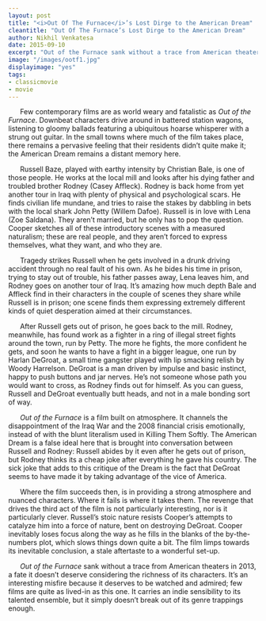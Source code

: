 ```yaml
---
layout: post
title: "<i>Out Of The Furnace</i>’s Lost Dirge to the American Dream"
cleantitle: "Out Of The Furnace’s Lost Dirge to the American Dream"
author: Nikhil Venkatesa
date: 2015-09-10
excerpt: "Out of the Furnace sank without a trace from American theaters in 2013, a fate it doesn’t deserve considering the richness of its characters."
image: "/images/ootf1.jpg"
displayimage: "yes"
tags: 
- classicmovie
- movie
---
```


&nbsp;&nbsp;&nbsp;&nbsp;&nbsp;&nbsp;Few contemporary films are as world weary and fatalistic as *Out of the Furnace*. Downbeat characters drive around in battered station wagons, listening to gloomy ballads featuring a ubiquitous hoarse whisperer with a strung out guitar. In the small towns where much of the film takes place, there remains a pervasive feeling that their residents didn’t quite make it; the American Dream remains a distant memory here. 

&nbsp;&nbsp;&nbsp;&nbsp;&nbsp;&nbsp;Russell Baze, played with earthy intensity by Christian Bale, is one of those people. He works at the local mill and looks after his dying father and troubled brother Rodney (Casey Affleck). Rodney is back home from yet another tour in Iraq with plenty of physical and psychological scars. He finds civilian life mundane, and tries to raise the stakes by dabbling in bets with the local shark John Petty (Willem Dafoe). Russell is in love with Lena (Zoe Saldana). They aren’t married, but he only has to pop the question. Cooper sketches all of these introductory scenes with a measured naturalism; these are real people, and they aren’t forced to express themselves, what they want, and who they are. 

&nbsp;&nbsp;&nbsp;&nbsp;&nbsp;&nbsp;Tragedy strikes Russell when he gets involved in a drunk driving accident through no real fault of his own. As he bides his time in prison, trying to stay out of trouble, his father passes away, Lena leaves him, and Rodney goes on another tour of Iraq. It’s amazing how much depth Bale and Affleck find in their characters in the couple of scenes they share while Russell is in prison; one scene finds them expressing extremely different kinds of quiet desperation aimed at their circumstances.

&nbsp;&nbsp;&nbsp;&nbsp;&nbsp;&nbsp;After Russell gets out of prison, he goes back to the mill. Rodney, meanwhile, has found work as a fighter in a ring of illegal street fights around the town, run by Petty. The more he fights, the more confident he gets, and soon he wants to have a fight in a bigger league, one run by Harlan DeGroat, a small time gangster played with lip smacking relish by Woody Harrelson. DeGroat is a man driven by impulse and basic instinct, happy to push buttons and jar nerves. He’s not someone whose path you would want to cross, as Rodney finds out for himself. As you can guess, Russell and DeGroat eventually butt heads, and not in a male bonding sort of way.

&nbsp;&nbsp;&nbsp;&nbsp;&nbsp;&nbsp;*Out of the Furnace* is a film built on atmosphere. It channels the disappointment of the Iraq War and the 2008 financial crisis emotionally, instead of with the blunt literalism used in Killing Them Softly. The American Dream is a false ideal here that is brought into conversation between Russell and Rodney: Russell abides by it even after he gets out of prison, but Rodney thinks its a cheap joke after everything he gave his country. The sick joke that adds to this critique of the Dream is the fact that DeGroat seems to have made it by taking advantage of the vice of America.

&nbsp;&nbsp;&nbsp;&nbsp;&nbsp;&nbsp;Where the film succeeds then, is in providing a strong atmosphere and nuanced characters. Where it fails is where it takes them. The revenge that drives the third act of the film is not particularly interesting, nor is it particularly clever. Russell’s stoic nature resists Cooper’s attempts to catalyze him into a force of nature, bent on destroying DeGroat. Cooper inevitably loses focus along the way as he fills in the blanks of the by-the-numbers plot, which slows things down quite a bit. The film limps towards its inevitable conclusion, a stale aftertaste to a wonderful set-up. 

&nbsp;&nbsp;&nbsp;&nbsp;&nbsp;&nbsp;*Out of the Furnace* sank without a trace from American theaters in 2013, a fate it doesn’t deserve considering the richness of its characters. It’s an interesting misfire because it deserves to be watched and admired; few films are quite as lived-in as this one. It carries an indie sensibility to its talented ensemble, but it simply doesn’t break out of its genre trappings enough. 

	
	
